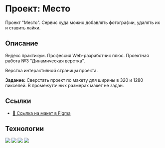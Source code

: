 # Проект: Место
Проект "Место". Сервис куда можно добавлять фотографии, удалять их и ставить лайки.

## Описание
Яндекс практикум.
Профессия Web-разработчик плюс.
Проектная работа №3 "Динамическая верстка".

Верстка интерактивной страницы проекта.

**Задание:** Сверстать проект по макету для ширины в 320 и 1280 пикселей. В промежуточных размерах макет не задан.

## Ссылки
+ [🔗 Ссылка на макет в Figma](https://www.figma.com/file/2cn9N9jSkmxD84oJik7xL7/JavaScript.-Sprint-4?node-id=0%3A1)


##  Технологии
<img src="https://img.shields.io/badge/HTML-black?style=flat&logo=html5&logoColor=F24E1E">
<img src="https://img.shields.io/badge/CSS 3-Responsive : Flex : Grid-90ee90?style=flat&logo=css3">
<img src="https://img.shields.io/badge/BEM-gold?style=flat&logo=bem&logoColor=black">
<img src="https://img.shields.io/badge/Figma-F24E1E?style=flat&logo=figma&logoColor=white">
